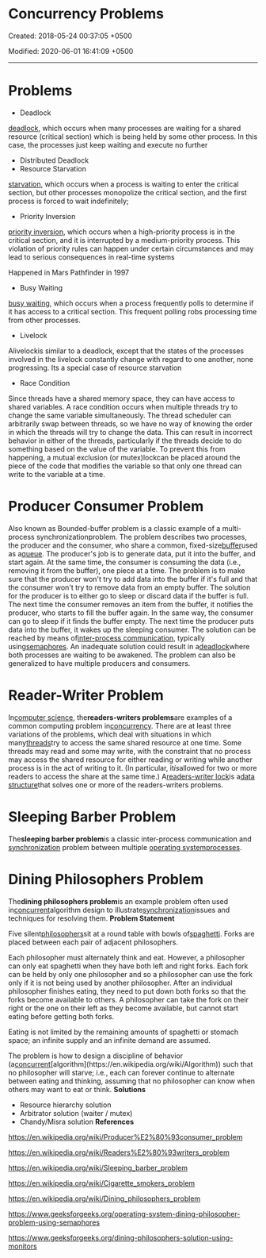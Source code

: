 # Concurrency Problems

Created: 2018-05-24 00:37:05 +0500

Modified: 2020-06-01 16:41:09 +0500

---

# Problems
-   Deadlock

[deadlock](https://en.wikipedia.org/wiki/Deadlock), which occurs when many processes are waiting for a shared resource (critical section) which is being held by some other process. In this case, the processes just keep waiting and execute no further
-   Distributed Deadlock
-   Resource Starvation

[starvation](https://en.wikipedia.org/wiki/Resource_starvation), which occurs when a process is waiting to enter the critical section, but other processes monopolize the critical section, and the first process is forced to wait indefinitely;
-   Priority Inversion

[priority inversion](https://en.wikipedia.org/wiki/Priority_inversion), which occurs when a high-priority process is in the critical section, and it is interrupted by a medium-priority process. This violation of priority rules can happen under certain circumstances and may lead to serious consequences in real-time systems

Happened in Mars Pathfinder in 1997
-   Busy Waiting

[busy waiting](https://en.wikipedia.org/wiki/Busy_waiting), which occurs when a process frequently polls to determine if it has access to a critical section. This frequent polling robs processing time from other processes.
-   Livelock

Alivelockis similar to a deadlock, except that the states of the processes involved in the livelock constantly change with regard to one another, none progressing. Its a special case of resource starvation
-   Race Condition

Since threads have a shared memory space, they can have access to shared variables. A race condition occurs when multiple threads try to change the same variable simultaneously. The thread scheduler can arbitrarily swap between threads, so we have no way of knowing the order in which the threads will try to change the data. This can result in incorrect behavior in either of the threads, particularly if the threads decide to do something based on the value of the variable. To prevent this from happening, a mutual exclusion (or mutex)lockcan be placed around the piece of the code that modifies the variable so that only one thread can write to the variable at a time.
# Producer Consumer Problem

Also known as Bounded-buffer problem is a classic example of a multi-process synchronizationproblem.
The problem describes two processes, the producer and the consumer, who share a common, fixed-size[buffer](https://en.wikipedia.org/wiki/Buffer_(computer_science))used as a[queue](https://en.wikipedia.org/wiki/Queue_(data_structure)).
The producer's job is to generate data, put it into the buffer, and start again. At the same time, the consumer is consuming the data (i.e., removing it from the buffer), one piece at a time.
The problem is to make sure that the producer won't try to add data into the buffer if it's full and that the consumer won't try to remove data from an empty buffer.
The solution for the producer is to either go to sleep or discard data if the buffer is full. The next time the consumer removes an item from the buffer, it notifies the producer, who starts to fill the buffer again. In the same way, the consumer can go to sleep if it finds the buffer empty. The next time the producer puts data into the buffer, it wakes up the sleeping consumer. The solution can be reached by means of[inter-process communication](https://en.wikipedia.org/wiki/Inter-process_communication), typically using[semaphores](https://en.wikipedia.org/wiki/Semaphore_(programming)). An inadequate solution could result in a[deadlock](https://en.wikipedia.org/wiki/Deadlock)where both processes are waiting to be awakened. The problem can also be generalized to have multiple producers and consumers.
# Reader-Writer Problem

In[computer science](https://en.wikipedia.org/wiki/Computer_science), the**readers-writers problems**are examples of a common computing problem in[concurrency](https://en.wikipedia.org/wiki/Concurrency_(computer_science)). There are at least three variations of the problems, which deal with situations in which many[threads](https://en.wikipedia.org/wiki/Thread_(computer_science))try to access the same shared resource at one time. Some threads may read and some may write, with the constraint that no process may access the shared resource for either reading or writing while another process is in the act of writing to it. (In particular, it*is*allowed for two or more readers to access the share at the same time.) A[readers-writer lock](https://en.wikipedia.org/wiki/Readers-writer_lock)is a[data structure](https://en.wikipedia.org/wiki/Data_structure)that solves one or more of the readers-writers problems.
# Sleeping Barber Problem

The**sleeping barber problem**is a classic inter-process communication and [synchronization](https://en.wikipedia.org/wiki/Synchronization) problem between multiple [operating system](https://en.wikipedia.org/wiki/Operating_system)[processes](https://en.wikipedia.org/wiki/Process_(computing)).
# Dining Philosophers Problem

The**dining philosophers problem**is an example problem often used in[concurrent](https://en.wikipedia.org/wiki/Concurrency_(computer_science))algorithm design to illustrate[synchronization](https://en.wikipedia.org/wiki/Synchronization_(computer_science))issues and techniques for resolving them.
**Problem Statement**

Five silent[philosophers](https://en.wikipedia.org/wiki/Philosopher)sit at a round table with bowls of[spaghetti](https://en.wikipedia.org/wiki/Spaghetti). Forks are placed between each pair of adjacent philosophers.

Each philosopher must alternately think and eat. However, a philosopher can only eat spaghetti when they have both left and right forks. Each fork can be held by only one philosopher and so a philosopher can use the fork only if it is not being used by another philosopher. After an individual philosopher finishes eating, they need to put down both forks so that the forks become available to others. A philosopher can take the fork on their right or the one on their left as they become available, but cannot start eating before getting both forks.

Eating is not limited by the remaining amounts of spaghetti or stomach space; an infinite supply and an infinite demand are assumed.

The problem is how to design a discipline of behavior (a[concurrent](https://en.wikipedia.org/wiki/Concurrency_(computer_science))[algorithm](https://en.wikipedia.org/wiki/Algorithm)) such that no philosopher will starve; i.e., each can forever continue to alternate between eating and thinking, assuming that no philosopher can know when others may want to eat or think.
**Solutions**
-   Resource hierarchy solution
-   Arbitrator solution (waiter / mutex)
-   Chandy/Misra solution
**References**

<https://en.wikipedia.org/wiki/Producer%E2%80%93consumer_problem>

<https://en.wikipedia.org/wiki/Readers%E2%80%93writers_problem>

<https://en.wikipedia.org/wiki/Sleeping_barber_problem>

<https://en.wikipedia.org/wiki/Cigarette_smokers_problem>

<https://en.wikipedia.org/wiki/Dining_philosophers_problem>

<https://www.geeksforgeeks.org/operating-system-dining-philosopher-problem-using-semaphores>

<https://www.geeksforgeeks.org/dining-philosophers-solution-using-monitors>
